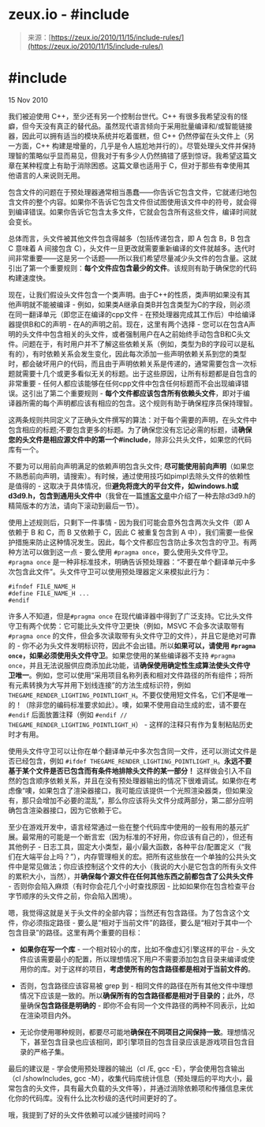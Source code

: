 <!--yml

category: 未分类

date: 2024-05-27 14:35:41

-->

# zeux.io - #include

> 来源：[https://zeux.io/2010/11/15/include-rules/](https://zeux.io/2010/11/15/include-rules/)

# #include <rules>

15 Nov 2010

我们被迫使用 C++，至少还有另一个控制台世代。C++ 有很多我希望没有的怪癖，但今天没有真正的替代品。虽然现代语言倾向于采用批量编译和/或智能链接器，因此可以拥有适当的模块系统并吃着蛋糕，但 C++ 仍然停留在头文件上（另一方面，C++ 构建是增量的，几乎是令人尴尬地并行的）。尽管处理头文件并保持理智的策略似乎显而易见，但我对于有多少人仍然搞错了感到惊讶。我希望这篇文章在某种程度上有助于消除困惑。这篇文章也适用于 C，但对于那些有幸使用其他语言的人来说则无用。

包含文件的问题在于预处理器通常相当愚蠢——你告诉它包含文件，它就递归地包含文件的整个内容。如果你不告诉它包含文件但试图使用该文件中的符号，就会得到编译错误。如果你告诉它包含太多文件，它就会包含所有这些文件，编译时间就会变长。

总体而言，头文件被其他文件包含得越多（包括传递包含，即 A 包含 B，B 包含 C 意味着 A 间接包含 C），头文件一旦更改就需要重新编译的文件就越多。迭代时间非常重要——这是另一个话题——所以我们希望尽量减少头文件的包含量。这就引出了第一个重要规则：**每个文件应包含最少的文件**。该规则有助于确保您的代码构建速度快。

现在，让我们假设头文件包含一个类声明。由于C++的性质，类声明如果没有其他声明就不能被编译 - 例如，如果类A继承自类B并包含类型为C的字段，则必须在同一翻译单元（即您正在编译的cpp文件 - 在预处理器完成其工作后）中给编译器提供B和C的声明 - 在A的声明之前。现在，这里有两个选择 - 您可以在包含A声明的头文件中包含相关的头文件，或者强制用户在A之前始终手动包含B和C头文件。问题在于，有时用户并不了解这些依赖关系（例如，类型为B的字段可以是私有的），有时依赖关系会发生变化，因此每次添加一些声明依赖关系到您的类型时，都会破坏用户的代码，而且由于声明依赖关系是传递的，通常需要包含一次标题就需要十几个或更多看似无关的标题。出于这些原因，让所有标题都是自包含的非常重要 - 任何人都应该能够在任何cpp文件中包含任何标题而不会出现编译错误。这引出了第二个重要规则 - **每个文件都应该包含所有依赖头文件**，即对于编译器所需的每个声明都应该有相应的包含。这个规则有助于确保程序员保持理智。

这两条规则共同定义了正确头文件撰写的算法：对于每个需要的声明，在头文件中包含相应的标题;不要包含更多的标题。为了确保您没有忘记必需的标题，请**确保您的头文件是相应源文件中的第一个#include**，除非公共头文件，如果您的代码库有一个。

不要为可以用前向声明满足的依赖声明包含头文件; **尽可能使用前向声明**（如果您不熟悉前向声明，请搜索）。有时候，通过使用技巧如pimpl去除头文件的依赖性是值得的 - 这取决于具体情况，但**避免将庞大的平台文件，如windows.h或d3d9.h，包含到通用头文件中**（我曾在一篇[博客文章](/2009/03/22/miscellanea/)中介绍了一种去除d3d9.h的精简版本的方法，请向下滚动到最后一节）。

使用上述规则后，只剩下一件事情 - 因为我们可能会意外包含两次头文件（即 A 依赖于 B 和 C，而 B 又依赖于 C，因此 C 被重复包含到 A 中），我们需要一些保护措施来防止这种情况发生。因此，每个文件都应包含防止多次包含的守卫。有两种方法可以做到这一点 - 要么使用 `#pragma once`，要么使用头文件守卫。`#pragma once` 是一种非标准技术，明确告诉预处理器：“不要在单个翻译单元中多次包含此文件”。头文件守卫可以使用预处理器定义来模拟此行为：

```
#ifndef FILE_NAME_H
#define FILE_NAME_H ...
#endif 
```

许多人不知道，但是`#pragma once` 在现代编译器中得到了广泛支持。它比头文件守卫有两个优势：它可能比头文件守卫更快（例如，MSVC 不会多次读取带有 `#pragma once` 的文件，但会多次读取带有头文件守卫的文件），并且它是绝对可靠的 - 你不必为头文件发明标识符，因此不会出错。所以**如果可以，请使用 `#pragma once`，如果必须使用头文件守卫**。如果您使用的某些编译器不支持 `#pragma once`，并且无法说服供应商添加此功能，请**确保使用确定性生成算法使头文件守卫唯一**。例如，您可以使用“采用项目名称列表和相对文件路径的所有组件；将所有元素转换为大写并用下划线连接”的方法生成标识符，例如 `THEGAME_RENDER_LIGHTING_POINTLIGHT_H`。不要仅使用短文件名，它们**不**是唯一的！（除非您的编码标准要求如此）。噢，如果不使用自动生成的宏，请不要在 `#endif` 后面放置注释（例如 `#endif // THEGAME_RENDER_LIGHTING_POINTLIGHT_H`） - 这样的注释只有作为复制粘贴历史时才有用。

使用头文件守卫可以让你在单个翻译单元中多次包含同一文件，还可以测试文件是否已经包含，例如 `#ifdef THEGAME_RENDER_LIGHTING_POINTLIGHT_H`。**永远不要基于某个文件是否已包含而有条件地排除头文件的某一部分！** 这样做会引入不自然的包含顺序依赖关系，并且在没有预处理器输出的情况下很难调试。如果你在考虑像“噢，如果包含了渲染器接口，我可能应该提供一个光照渲染器类，但如果没有，那只会增加不必要的混乱”，那么你应该将头文件分成两部分，第二部分应明确包含渲染器接口，因为它依赖于它。

至少在游戏开发中，语言经常通过一些在整个代码库中使用的一般有用的基元扩展。最常用的可能是一个断言宏（因为标准的不好用，你应该有自己的），但还有其他例子 - 日志工具，固定大小类型，最小/最大函数，各种平台/配置定义（“我们在大端平台上吗？”），内存管理相关的宏。把所有这些放在一个单独的公共头文件中是常见做法；你应该控制这个文件的大小（我说的大小是它包含的所有头文件的累积大小，当然），并**确保每个源文件在任何其他东西之前都包含了公共头文件** - 否则你会陷入麻烦（有时你会花几个小时查找原因 - 比如如果你在包含检查平台字节顺序的头文件之前，你会陷入困境）。

嗯，我觉得这就是关于头文件的全部内容；当然还有包含路径。为了包含这个文件，你必须指定路径 - 要么是“相对于当前文件”的路径，要么是“相对于其中一个包含目录”的路径。这里有两个重要的目标：

+   **如果你在写一个库** - 一个相对较小的库，比如不像虚幻引擎这样的平台 - 头文件应该需要最小的配置，所以理想情况下用户不需要添加包含目录来编译或使用你的库。对于这样的项目，**考虑使所有的包含路径都是相对于当前文件的**。

+   否则，包含路径应该容易被 grep 到 - 相同文件的路径在所有其他文件中理想情况下应该是一致的。所以**确保所有的包含路径都是相对于目录的**；此外，尽量确保**包含路径是明确的** - 即你不会有同一个文件路径的两种不同表示，比如在渲染项目内外。

+   无论你使用哪种规则，都要尽可能地**确保在不同项目之间保持一致**。理想情况下，甚至包含目录也应该相同，即引擎项目的包含目录应该是游戏项目包含目录的严格子集。

最后的建议是 - 学会使用预处理器的输出（cl /E, gcc -E），学会使用包含输出（cl /showIncludes, gcc -M），收集代码库统计信息（预处理后的平均大小，最常包含的头文件，具有最大负载的头文件等），并通过消除依赖项和传播信息来优化你的代码库。没有什么比次秒级的迭代时间更好的了。

哦，我提到了好的头文件依赖可以减少链接时间吗？
